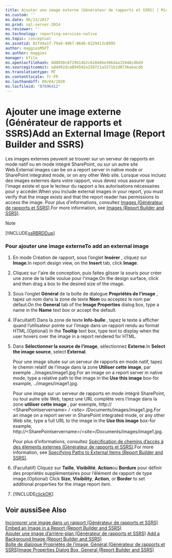 ```yaml
---
title: Ajouter une image externe (Générateur de rapports et SSRS) | Microsoft Docs
ms.custom: ''
ms.date: 06/13/2017
ms.prod: sql-server-2014
ms.reviewer: ''
ms.technology: reporting-services-native
ms.topic: conceptual
ms.assetid: 81fd4a1f-79a9-4967-86d6-6229413c0995
author: maggiesMSFT
ms.author: maggies
manager: kfile
ms.openlocfilehash: 8d0030c8f29b14b2c62048be306daa15948cd8d9
ms.sourcegitcommit: ad4d92dce894592a259721a1571b1d8736abacdb
ms.translationtype: MT
ms.contentlocale: fr-FR
ms.lasthandoff: 08/04/2020
ms.locfileid: "87696412"
---
```

# <a name="add-an-external-image-report-builder-and-ssrs"></a><span data-ttu-id="86227-102">Ajouter une image externe (Générateur de rapports et SSRS)</span><span class="sxs-lookup"><span data-stu-id="86227-102">Add an External Image (Report Builder and SSRS)</span></span>
  <span data-ttu-id="86227-103">Les images externes peuvent se trouver sur un serveur de rapports en mode natif ou en mode intégré SharePoint, ou sur un autre site Web.</span><span class="sxs-lookup"><span data-stu-id="86227-103">External images can be on a report server in native mode or SharePoint integrated mode, or on any other Web site.</span></span> <span data-ttu-id="86227-104">Lorsque vous incluez des images externes dans votre rapport, vous devez vous assurer que l'image existe et que le lecteur du rapport a les autorisations nécessaires pour y accéder.</span><span class="sxs-lookup"><span data-stu-id="86227-104">When you include external images in your report, you must verify that the image exists and that the report reader has permissions to access the image.</span></span> <span data-ttu-id="86227-105">Pour plus d’informations, consultez [Images &#40;Générateur de rapports et SSRS&#41;](images-report-builder-and-ssrs.md).</span><span class="sxs-lookup"><span data-stu-id="86227-105">For more information, see [Images &#40;Report Builder and SSRS&#41;](images-report-builder-and-ssrs.md).</span></span>  
  
> [!NOTE]  
>  [!INCLUDE[ssRBRDDup](../../includes/ssrbrddup-md.md)]  
  
### <a name="to-add-an-external-image"></a><span data-ttu-id="86227-106">Pour ajouter une image externe</span><span class="sxs-lookup"><span data-stu-id="86227-106">To add an external image</span></span>  
  
1.  <span data-ttu-id="86227-107">En mode Création de rapport, sous l’onglet **Insérer** , cliquez sur **Image**.</span><span class="sxs-lookup"><span data-stu-id="86227-107">In report design view, on the **Insert** tab, click **Image**.</span></span>  
  
2.  <span data-ttu-id="86227-108">Cliquez sur l'aire de conception, puis faites glisser la souris pour créer une zone de la taille voulue pour l'image.</span><span class="sxs-lookup"><span data-stu-id="86227-108">On the design surface, click and then drag a box to the desired size of the image.</span></span>  
  
3.  <span data-ttu-id="86227-109">Sous l’onglet **Général** de la boîte de dialogue **Propriétés de l’image** , tapez un nom dans la zone de texte **Nom** ou acceptez le nom par défaut.</span><span class="sxs-lookup"><span data-stu-id="86227-109">On the **General** tab of the **Image Properties** dialog box, type a name in the **Name** text box or accept the default.</span></span>  
  
4.  <span data-ttu-id="86227-110">(Facultatif) Dans la zone de texte **Info-bulle** , tapez le texte à afficher quand l’utilisateur pointe sur l’image dans un rapport rendu au format HTML.</span><span class="sxs-lookup"><span data-stu-id="86227-110">(Optional) In the **Tooltip** text box, type text to display when the user hovers over the image in a report rendered for HTML.</span></span>  
  
5.  <span data-ttu-id="86227-111">Dans **Sélectionner la source de l’image**, sélectionnez **Externe**.</span><span class="sxs-lookup"><span data-stu-id="86227-111">In **Select the image source**, select **External**.</span></span>  
  
     <span data-ttu-id="86227-112">Pour une image située sur un serveur de rapports en mode natif, tapez le chemin relatif de l’image dans la zone **Utiliser cette image**, par exemple ../images/image1.jpg.</span><span class="sxs-lookup"><span data-stu-id="86227-112">For an image on a report server in native mode, type a relative path to the image in the **Use this image** box-for example, ../images/image1.jpg.</span></span>  
  
     <span data-ttu-id="86227-113">Pour une image sur un serveur de rapports en mode intégré SharePoint, ou tout autre site Web, tapez une URL complète vers l’image dans la zone **utiliser cette image** , par exemple, http:// \<SharePointservername> / \<site> /Documents/images/image1.jpg.</span><span class="sxs-lookup"><span data-stu-id="86227-113">For an image on a report server in SharePoint integrated mode, or any other Web site, type a full URL to the image in the **Use this image** box-for example, http://\<SharePointservername>/\<site>/Documents/images/image1.jpg.</span></span>  
  
     <span data-ttu-id="86227-114">Pour plus d’informations, consultez [Spécification de chemins d’accès à des éléments externes &#40;Générateur de rapports et SSRS&#41;](specifying-paths-to-external-items-report-builder-and-ssrs.md).</span><span class="sxs-lookup"><span data-stu-id="86227-114">For more information, see [Specifying Paths to External Items &#40;Report Builder and SSRS&#41;](specifying-paths-to-external-items-report-builder-and-ssrs.md).</span></span>  
  
6.  <span data-ttu-id="86227-115">(Facultatif) Cliquez sur **Taille**, **Visibilité**, **Action**ou **Bordure** pour définir des propriétés supplémentaires pour l’élément de rapport de type image.</span><span class="sxs-lookup"><span data-stu-id="86227-115">(Optional) Click **Size**, **Visibility**, **Action**, or **Border** to set additional properties for the image report item.</span></span>  
  
7.  [!INCLUDE[clickOK](../../includes/clickok-md.md)]  
  
## <a name="see-also"></a><span data-ttu-id="86227-116">Voir aussi</span><span class="sxs-lookup"><span data-stu-id="86227-116">See Also</span></span>  
 <span data-ttu-id="86227-117">[Incorporer une image dans un rapport &#40;Générateur de rapports et SSRS&#41;](embed-an-image-in-a-report-report-builder-and-ssrs.md) </span><span class="sxs-lookup"><span data-stu-id="86227-117">[Embed an Image in a Report &#40;Report Builder and SSRS&#41;](embed-an-image-in-a-report-report-builder-and-ssrs.md) </span></span>  
 <span data-ttu-id="86227-118">[Ajouter une image d’arrière-plan &#40;Générateur de rapports et SSRS&#41;](add-a-background-image-report-builder-and-ssrs.md) </span><span class="sxs-lookup"><span data-stu-id="86227-118">[Add a Background Image &#40;Report Builder and SSRS&#41;](add-a-background-image-report-builder-and-ssrs.md) </span></span>  
 [<span data-ttu-id="86227-119">Boîte de dialogue Propriétés de l’image, Général &#40;Générateur de rapports et SSRS&#41;</span><span class="sxs-lookup"><span data-stu-id="86227-119">Image Properties Dialog Box, General &#40;Report Builder and SSRS&#41;</span></span>](../image-properties-dialog-box-general-report-builder-and-ssrs.md)  
  
  
